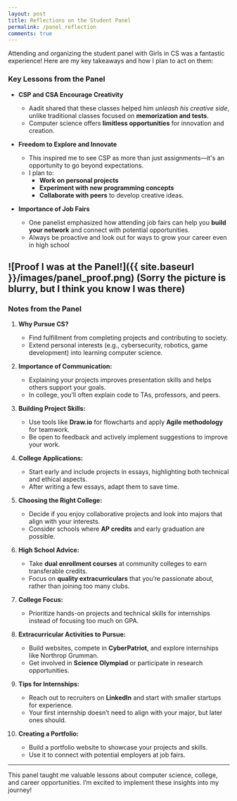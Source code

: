 ```yaml
---
layout: post
title: Reflections on the Student Panel
permalink: /panel_reflection
comments: true
---
```


Attending and organizing the student panel with Girls in CS was a fantastic experience! Here are my key takeaways and how I plan to act on them:

### **Key Lessons from the Panel**
- **CSP and CSA Encourage Creativity**  
  - Aadit shared that these classes helped him *unleash his creative side*, unlike traditional classes focused on **memorization and tests**.  
  - Computer science offers **limitless opportunities** for innovation and creation.

- **Freedom to Explore and Innovate**  
  - This inspired me to see CSP as more than just assignments—it's an opportunity to go beyond expectations.  
  - I plan to:  
    - **Work on personal projects**  
    - **Experiment with new programming concepts**  
    - **Collaborate with peers** to develop creative ideas.  

- **Importance of Job Fairs**  
  - One panelist emphasized how attending job fairs can help you **build your network** and connect with potential opportunities.  
  - Always be proactive and look out for ways to grow your career even in high school 

![Proof I was at the Panel!]({{ site.baseurl }}/images/panel_proof.png)
(Sorry the picture is blurry, but I think you know I was there)
---

### **Notes from the Panel**

1. **Why Pursue CS?**  
   - Find fulfillment from completing projects and contributing to society.  
   - Extend personal interests (e.g., cybersecurity, robotics, game development) into learning computer science.  

2. **Importance of Communication:**  
   - Explaining your projects improves presentation skills and helps others support your goals.  
   - In college, you’ll often explain code to TAs, professors, and peers.  

3. **Building Project Skills:**  
   - Use tools like **Draw.io** for flowcharts and apply **Agile methodology** for teamwork.  
   - Be open to feedback and actively implement suggestions to improve your work.  

4. **College Applications:**  
   - Start early and include projects in essays, highlighting both technical and ethical aspects.  
   - After writing a few essays, adapt them to save time.  

5. **Choosing the Right College:**  
   - Decide if you enjoy collaborative projects and look into majors that align with your interests.  
   - Consider schools where **AP credits** and early graduation are possible.  

6. **High School Advice:**  
   - Take **dual enrollment courses** at community colleges to earn transferable credits.  
   - Focus on **quality extracurriculars** that you’re passionate about, rather than joining too many clubs.  

7. **College Focus:**  
   - Prioritize hands-on projects and technical skills for internships instead of focusing too much on GPA.  

8. **Extracurricular Activities to Pursue:**  
   - Build websites, compete in **CyberPatriot**, and explore internships like Northrop Grumman.  
   - Get involved in **Science Olympiad** or participate in research opportunities.  

9. **Tips for Internships:**  
   - Reach out to recruiters on **LinkedIn** and start with smaller startups for experience.  
   - Your first internship doesn’t need to align with your major, but later ones should.  

10. **Creating a Portfolio:**  
    - Build a portfolio website to showcase your projects and skills.  
    - Use it to connect with potential employers at job fairs.  

---

This panel taught me valuable lessons about computer science, college, and career opportunities. I’m excited to implement these insights into my journey!
